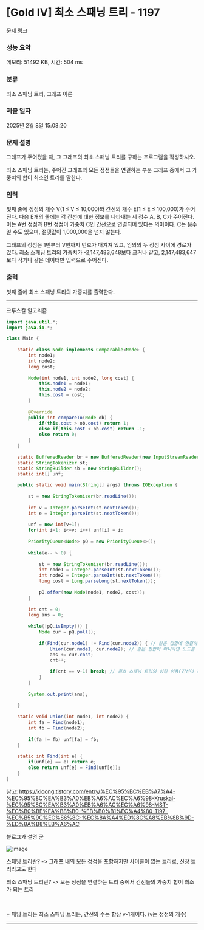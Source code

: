 # [Gold IV] 최소 스패닝 트리 - 1197 

[문제 링크](https://www.acmicpc.net/problem/1197) 

### 성능 요약

메모리: 51492 KB, 시간: 504 ms

### 분류

최소 스패닝 트리, 그래프 이론

### 제출 일자

2025년 2월 8일 15:08:20

### 문제 설명

<p>그래프가 주어졌을 때, 그 그래프의 최소 스패닝 트리를 구하는 프로그램을 작성하시오.</p>

<p>최소 스패닝 트리는, 주어진 그래프의 모든 정점들을 연결하는 부분 그래프 중에서 그 가중치의 합이 최소인 트리를 말한다.</p>

### 입력 

 <p>첫째 줄에 정점의 개수 V(1 ≤ V ≤ 10,000)와 간선의 개수 E(1 ≤ E ≤ 100,000)가 주어진다. 다음 E개의 줄에는 각 간선에 대한 정보를 나타내는 세 정수 A, B, C가 주어진다. 이는 A번 정점과 B번 정점이 가중치 C인 간선으로 연결되어 있다는 의미이다. C는 음수일 수도 있으며, 절댓값이 1,000,000을 넘지 않는다.</p>

<p>그래프의 정점은 1번부터 V번까지 번호가 매겨져 있고, 임의의 두 정점 사이에 경로가 있다. 최소 스패닝 트리의 가중치가 -2,147,483,648보다 크거나 같고, 2,147,483,647보다 작거나 같은 데이터만 입력으로 주어진다.</p>

### 출력 

 <p>첫째 줄에 최소 스패닝 트리의 가중치를 출력한다.</p>

---

크루스칼 알고리즘

```java
import java.util.*;
import java.io.*;

class Main {
    
    static class Node implements Comparable<Node> {
        int node1;
        int node2;
        long cost;
        
        Node(int node1, int node2, long cost) {
            this.node1 = node1;
            this.node2 = node2;
            this.cost = cost;
        }
        
        @Override
        public int compareTo(Node ob) {
            if(this.cost > ob.cost) return 1;
            else if(this.cost < ob.cost) return -1;
            else return 0;
        }
    }
    
    static BufferedReader br = new BufferedReader(new InputStreamReader(System.in));
    static StringTokenizer st;
    static StringBuilder sb = new StringBuilder();
    static int[] unf;

    public static void main(String[] args) throws IOException {
        
        st = new StringTokenizer(br.readLine());
        
        int v = Integer.parseInt(st.nextToken());
        int e = Integer.parseInt(st.nextToken());
        
        unf = new int[v+1];
        for(int i=1; i<=v; i++) unf[i] = i;
        
        PriorityQueue<Node> pQ = new PriorityQueue<>();
        
        while(e-- > 0) {
            
            st = new StringTokenizer(br.readLine());
            int node1 = Integer.parseInt(st.nextToken());
            int node2 = Integer.parseInt(st.nextToken());
            long cost = Long.parseLong(st.nextToken());
            
            pQ.offer(new Node(node1, node2, cost));
        }
        
        int cnt = 0;
        long ans = 0;
        
        while(!pQ.isEmpty()) {
            Node cur = pQ.poll();
            
            if(Find(cur.node1) != Find(cur.node2)) { // 같은 집합에 연결하면 사이클이 돌아버림.
                Union(cur.node1, cur.node2); // 같은 집합이 아니라면 노드를 연결시켜준다.
                ans += cur.cost;
                cnt++;
                
                if(cnt == v-1) break; // 최소 스패닝 트리의 성질 이용(간선이 정점의 v-1개여야 사이클이 돌지않는다. v개면 사이클이 돌 수 있다.)
            }
        }
        
        System.out.print(ans);
        
    }
    
    static void Union(int node1, int node2) {
        int fa = Find(node1);
        int fb = Find(node2);
        
        if(fa != fb) unf[fa] = fb;
    }
    
    static int Find(int e) {
        if(unf[e] == e) return e;
        else return unf[e] = Find(unf[e]);
    }
}


```

참고: https://kloong.tistory.com/entry/%EC%95%BC%EB%A7%A4-%EC%95%8C%EA%B3%A0%EB%A6%AC%EC%A6%98-Kruskal-%EC%95%8C%EA%B3%A0%EB%A6%AC%EC%A6%98-MST-%EC%B0%BE%EA%B8%B0-%EB%B0%B1%EC%A4%80-1197-%EC%B5%9C%EC%86%8C-%EC%8A%A4%ED%8C%A8%EB%8B%9D-%ED%8A%B8%EB%A6%AC

블로그가 설명 굳

![image](https://github.com/user-attachments/assets/6f4f2dcc-2adf-485b-a231-31094fb549e8)

스패닝 트리란? -> 그래프 내의 모든 정점을 포함하지만 사이클이 없는 트리로, 신장 트리라고도 한다

최소 스패닝 트리란? -> 모든 정점을 연결하는 트리 중에서 간선들의 가중치 합이 최소가 되는 트리

&nbsp;

\+ 패닝 트리든 최소 스패닝 트리든, 간선의 수는 항상 v-1개이다. (v는 정점의 개수)

---


